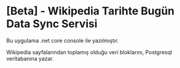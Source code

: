 # [Beta] - Wikipedia Tarihte Bugün Data Sync Servisi

Bu uygulama .net core console ile yazılmıştır.

Wikipedia sayfalarından toplamış olduğu veri bloklarını, Postgresql veritabanına yazar.
